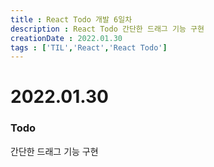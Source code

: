 ```yaml
---
title : React Todo 개발 6일차
description : React Todo 간단한 드래그 기능 구현
creationDate : 2022.01.30
tags : ['TIL','React','React Todo']
---
```


# 2022.01.30


### Todo
간단한 드래그 기능 구현